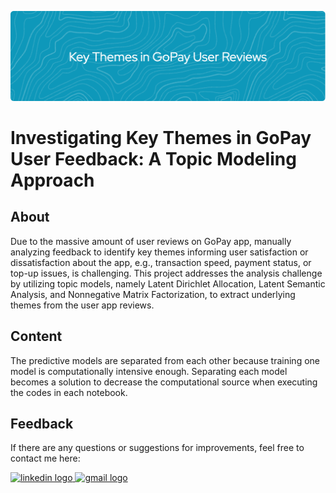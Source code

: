 ![header](header.png)

# Investigating Key Themes in GoPay User Feedback: A Topic Modeling Approach

## About
Due to the massive amount of user reviews on GoPay app, manually analyzing feedback to identify key themes informing user satisfaction or dissatisfaction about the app, e.g., transaction speed, payment status, or top-up issues, is challenging. This project addresses the analysis challenge by utilizing topic models, namely Latent Dirichlet Allocation, Latent Semantic Analysis, and Nonnegative Matrix Factorization, to extract underlying themes from the user app reviews.

## Content
The predictive models are separated from each other because training one model is computationally intensive enough. Separating each model becomes a solution to decrease the computational source when executing the codes in each notebook.

## Feedback
If there are any questions or suggestions for improvements, feel free to contact me here:

<a href="https://www.linkedin.com/in/adelia-januarto/" target="_blank">
    <img src="https://raw.githubusercontent.com/maurodesouza/profile-readme-generator/master/src/assets/icons/social/linkedin/default.svg" width="52" height="40" alt="linkedin logo"/>
  </a>
<a href="mailto:januartoadelia@gmail.com" target="_blank">
    <img src="https://raw.githubusercontent.com/maurodesouza/profile-readme-generator/master/src/assets/icons/social/gmail/default.svg"  width="52" height="40" alt="gmail logo"/>
  </a>